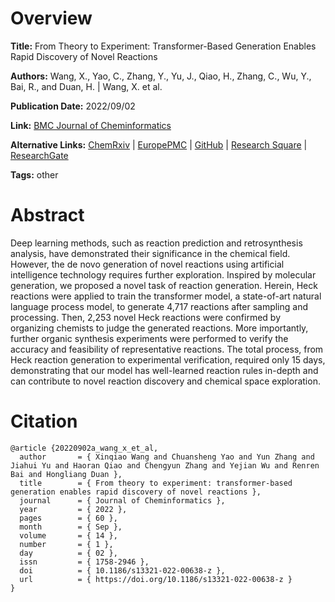 # Overview
**Title:**
From Theory to Experiment: Transformer-Based Generation Enables Rapid Discovery of Novel Reactions

**Authors:**
Wang, X., Yao, C., Zhang, Y., Yu, J., Qiao, H., Zhang, C., Wu, Y., Bai, R., and Duan, H. |
Wang, X. et al.

**Publication Date:**
2022/09/02

**Link:**
[BMC Journal of Cheminformatics](https://jcheminf.biomedcentral.com/articles/10.1186/s13321-022-00638-z)

**Alternative Links:**
[ChemRxiv](https://chemrxiv.org/engage/chemrxiv/article-details/6111cc59424ea3f374869dd7) |
[EuropePMC](https://europepmc.org/article/MED/36056425) |
[GitHub](https://github.com/hongliangduan/From-Theory-to-Experiment-Transformer-Based-Generation-Enables-Rapid-Discovery-of-Novel-Reactions) |
[Research Square](https://www.researchsquare.com/article/rs-1158994/v1) |
[ResearchGate](https://www.researchgate.net/publication/357038047_From_Theory_to_Experiment_Transformer-based_Generation_Enables_Rapid_Discovery_of_Novel_Reactions)

**Tags:**
other


# Abstract
Deep learning methods, such as reaction prediction and retrosynthesis analysis, have demonstrated their significance in the chemical field.
However, the de novo generation of novel reactions using artificial intelligence technology requires further exploration.
Inspired by molecular generation, we proposed a novel task of reaction generation.
Herein, Heck reactions were applied to train the transformer model, a state-of-art natural language process model, to generate 4,717 reactions after sampling and processing.
Then, 2,253 novel Heck reactions were confirmed by organizing chemists to judge the generated reactions.
More importantly, further organic synthesis experiments were performed to verify the accuracy and feasibility of representative reactions.
The total process, from Heck reaction generation to experimental verification, required only 15 days, demonstrating that our model has well-learned reaction rules in-depth and can contribute to novel reaction discovery and chemical space exploration.


# Citation
```
@article {20220902a_wang_x_et_al,
  author       = { Xinqiao Wang and Chuansheng Yao and Yun Zhang and Jiahui Yu and Haoran Qiao and Chengyun Zhang and Yejian Wu and Renren Bai and Hongliang Duan },
  title        = { From theory to experiment: transformer-based generation enables rapid discovery of novel reactions },
  journal      = { Journal of Cheminformatics },
  year         = { 2022 },
  pages        = { 60 },
  month        = { Sep },
  volume       = { 14 },
  number       = { 1 },
  day          = { 02 },
  issn         = { 1758-2946 },
  doi          = { 10.1186/s13321-022-00638-z },
  url          = { https://doi.org/10.1186/s13321-022-00638-z }
}
```
